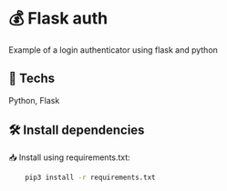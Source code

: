 # 💰 Flask auth
Example of a login authenticator using flask and python

## 🚀 Techs
Python, Flask

## 🛠️ Install dependencies

📥 Install using requirements.txt:

```bash
    pip3 install -r requirements.txt
```